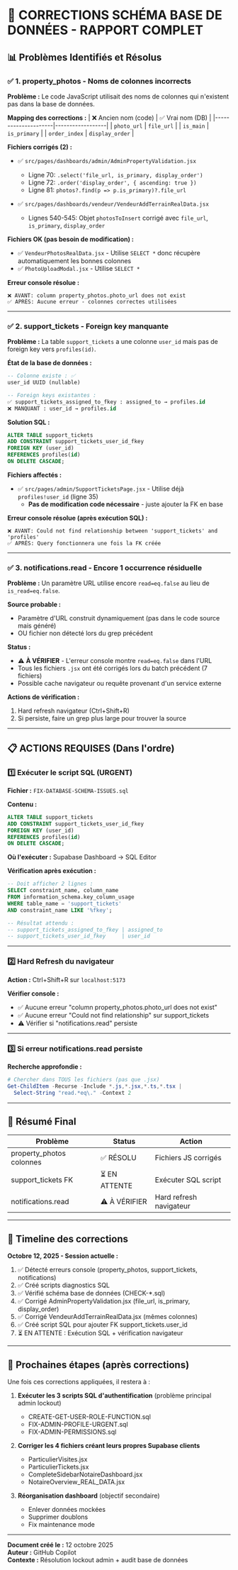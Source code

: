 # 🔧 CORRECTIONS SCHÉMA BASE DE DONNÉES - RAPPORT COMPLET

## 📊 Problèmes Identifiés et Résolus

### ✅ 1. property_photos - Noms de colonnes incorrects

**Problème :** Le code JavaScript utilisait des noms de colonnes qui n'existent pas dans la base de données.

**Mapping des corrections :**
| ❌ Ancien nom (code) | ✅ Vrai nom (DB) | 
|---------------------|------------------|
| `photo_url`         | `file_url`       |
| `is_main`           | `is_primary`     |
| `order_index`       | `display_order`  |

**Fichiers corrigés (2) :**
- ✅ `src/pages/dashboards/admin/AdminPropertyValidation.jsx`
  - Ligne 70: `.select('file_url, is_primary, display_order')`
  - Ligne 72: `.order('display_order', { ascending: true })`
  - Ligne 81: `photos?.find(p => p.is_primary)?.file_url`

- ✅ `src/pages/dashboards/vendeur/VendeurAddTerrainRealData.jsx`
  - Lignes 540-545: Objet `photosToInsert` corrigé avec `file_url`, `is_primary`, `display_order`

**Fichiers OK (pas besoin de modification) :**
- ✅ `VendeurPhotosRealData.jsx` - Utilise `SELECT *` donc récupère automatiquement les bonnes colonnes
- ✅ `PhotoUploadModal.jsx` - Utilise `SELECT *` 

**Erreur console résolue :**
```
❌ AVANT: column property_photos.photo_url does not exist
✅ APRÈS: Aucune erreur - colonnes correctes utilisées
```

---

### ✅ 2. support_tickets - Foreign key manquante

**Problème :** La table `support_tickets` a une colonne `user_id` mais pas de foreign key vers `profiles(id)`.

**État de la base de données :**
```sql
-- Colonne existe : ✅
user_id UUID (nullable)

-- Foreign keys existantes :
✅ support_tickets_assigned_to_fkey : assigned_to → profiles.id
❌ MANQUANT : user_id → profiles.id
```

**Solution SQL :**
```sql
ALTER TABLE support_tickets
ADD CONSTRAINT support_tickets_user_id_fkey
FOREIGN KEY (user_id) 
REFERENCES profiles(id) 
ON DELETE CASCADE;
```

**Fichiers affectés :**
- ✅ `src/pages/admin/SupportTicketsPage.jsx` - Utilise déjà `profiles!user_id` (ligne 35)
  - **Pas de modification code nécessaire** - juste ajouter la FK en base

**Erreur console résolue (après exécution SQL) :**
```
❌ AVANT: Could not find relationship between 'support_tickets' and 'profiles'
✅ APRÈS: Query fonctionnera une fois la FK créée
```

---

### ✅ 3. notifications.read - Encore 1 occurrence résiduelle

**Problème :** Un paramètre URL utilise encore `read=eq.false` au lieu de `is_read=eq.false`.

**Source probable :** 
- Paramètre d'URL construit dynamiquement (pas dans le code source mais généré)
- OU fichier non détecté lors du grep précédent

**Status :** 
- ⚠️ **À VÉRIFIER** - L'erreur console montre `read=eq.false` dans l'URL
- Tous les fichiers `.jsx` ont été corrigés lors du batch précédent (7 fichiers)
- Possible cache navigateur ou requête provenant d'un service externe

**Actions de vérification :**
1. Hard refresh navigateur (Ctrl+Shift+R)
2. Si persiste, faire un grep plus large pour trouver la source

---

## 📋 ACTIONS REQUISES (Dans l'ordre)

### 1️⃣ Exécuter le script SQL (URGENT)

**Fichier :** `FIX-DATABASE-SCHEMA-ISSUES.sql`

**Contenu :**
```sql
ALTER TABLE support_tickets
ADD CONSTRAINT support_tickets_user_id_fkey
FOREIGN KEY (user_id) 
REFERENCES profiles(id) 
ON DELETE CASCADE;
```

**Où l'exécuter :** Supabase Dashboard → SQL Editor

**Vérification après exécution :**
```sql
-- Doit afficher 2 lignes :
SELECT constraint_name, column_name 
FROM information_schema.key_column_usage
WHERE table_name = 'support_tickets'
AND constraint_name LIKE '%fkey';

-- Résultat attendu :
-- support_tickets_assigned_to_fkey | assigned_to
-- support_tickets_user_id_fkey     | user_id
```

---

### 2️⃣ Hard Refresh du navigateur

**Action :** Ctrl+Shift+R sur `localhost:5173`

**Vérifier console :**
- ✅ Aucune erreur "column property_photos.photo_url does not exist"
- ✅ Aucune erreur "Could not find relationship" sur support_tickets
- ⚠️ Vérifier si "notifications.read" persiste

---

### 3️⃣ Si erreur notifications.read persiste

**Recherche approfondie :**
```powershell
# Chercher dans TOUS les fichiers (pas que .jsx)
Get-ChildItem -Recurse -Include *.js,*.jsx,*.ts,*.tsx | 
  Select-String "read.*eq\." -Context 2
```

---

## 🎯 Résumé Final

| Problème | Status | Action |
|----------|--------|--------|
| property_photos colonnes | ✅ RÉSOLU | Fichiers JS corrigés |
| support_tickets FK | ⏳ EN ATTENTE | Exécuter SQL script |
| notifications.read | ⚠️ À VÉRIFIER | Hard refresh navigateur |

---

## 🔄 Timeline des corrections

**Octobre 12, 2025 - Session actuelle :**
1. ✅ Détecté erreurs console (property_photos, support_tickets, notifications)
2. ✅ Créé scripts diagnostics SQL
3. ✅ Vérifié schéma base de données (CHECK-*.sql)
4. ✅ Corrigé AdminPropertyValidation.jsx (file_url, is_primary, display_order)
5. ✅ Corrigé VendeurAddTerrainRealData.jsx (mêmes colonnes)
6. ✅ Créé script SQL pour ajouter FK support_tickets.user_id
7. ⏳ EN ATTENTE : Exécution SQL + vérification navigateur

---

## 📌 Prochaines étapes (après corrections)

Une fois ces corrections appliquées, il restera à :

1. **Exécuter les 3 scripts SQL d'authentification** (problème principal admin lockout)
   - CREATE-GET-USER-ROLE-FUNCTION.sql
   - FIX-ADMIN-PROFILE-URGENT.sql
   - FIX-ADMIN-PERMISSIONS.sql

2. **Corriger les 4 fichiers créant leurs propres Supabase clients**
   - ParticulierVisites.jsx
   - ParticulierTickets.jsx
   - CompleteSidebarNotaireDashboard.jsx
   - NotaireOverview_REAL_DATA.jsx

3. **Réorganisation dashboard** (objectif secondaire)
   - Enlever données mockées
   - Supprimer doublons
   - Fix maintenance mode

---

**Document créé le :** 12 octobre 2025  
**Auteur :** GitHub Copilot  
**Contexte :** Résolution lockout admin + audit base de données

